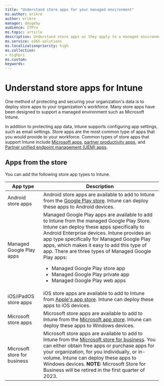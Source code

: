 ```yaml
---
title: "Understand store apps for your managed environment"
ms.author: erikre
author: erikre
manager: dougeby
audience: ITPro
ms.topic: article
description: Understand store apps as they apply to a managed environment.
ms.service: o365-solutions
ms.localizationpriority: high
ms.collection:
- highpri
ms.custom:
keywords:
---
```


# Understand store apps for Intune

One method of protecting and securing your organization's data is to deploy store apps to your organization's workforce. Many store apps have been designed to support a managed environment such as Microsoft Intune. 

In addition to protecting app data, Intune supports configuring app settings, such as email settings. Store apps are the most common type of apps that you would provide to your workforce. Common types of store apps that support Intune include [Microsoft apps](/mem/intune/apps/apps-supported-intune-apps#microsoft-apps), [partner productivity apps](/mem/intune/apps/apps-supported-intune-apps#partner-productivity-apps), and [Partner unified endpoint management (UEM) apps](/mem/intune/apps/apps-supported-intune-apps#partner-uem-apps).

## Apps from the store

You can add the following store app types to Intune.

| App type | Description |
|---|---|
| Android store apps | Android store apps are available to add to Intune from the [Google Play store](https://play.google.com/store/apps). Intune can deploy these apps to Android devices. |
| Managed Google Play apps | Managed Google Play apps are available to add to Intune from the managed Google Play Store. Intune can deploy these apps specifically to Android Enterprise devices. Intune provides an app type specifically for Managed Google Play apps, which makes it easy to add this type of app. There are three types of Managed Google Play apps:<ul><li>Managed Google Play store app</li><li>Managed Google Play private app</li><li>Managed Google Play web apps</li></ul>   |
| iOS/iPadOS store apps | iOS store apps are available to add to Intune from [Apple's app store](https://www.apple.com/app-store/). Intune can deploy these apps to iOS devices. | 
| Microsoft store apps | Microsoft store apps are available to add to Intune from the [Microsoft app store](https://apps.microsoft.com/store/apps). Intune can deploy these apps to Windows devices. |
| Microsoft store for business | Microsoft store apps are available to add to Intune from the [Microsoft store for business](https://www.microsoft.com/business-store). You can either obtain free apps or purchase apps for your organization, for you individually, or in-volume. Intune can deploy these apps to Windows devices. **NOTE:** Microsoft Store for Business will be retired in the first quarter of 2023. |


